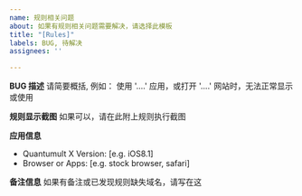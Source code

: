 ```yaml
---
name: 规则相关问题
about: 如果有规则相关问题需要解决，请选择此模板
title: "[Rules]"
labels: BUG, 待解决
assignees: ''

---
```


**BUG 描述**
请简要概括, 例如：
使用 '....' 应用，或打开 '....' 网站时，无法正常显示或使用

**规则显示截图**
如果可以，请在此附上规则执行截图

**应用信息**
 - Quantumult X Version: [e.g. iOS8.1]
 - Browser or Apps: [e.g. stock browser, safari]

**备注信息**
如果有备注或已发现规则缺失域名，请写在这
